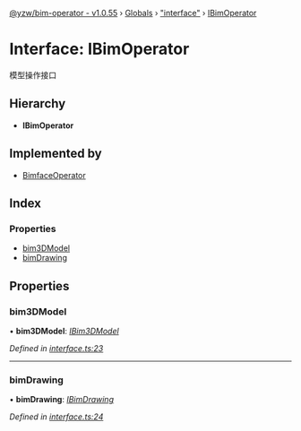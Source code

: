 [@yzw/bim-operator - v1.0.55](../README.md) › [Globals](../globals.md) › ["interface"](../modules/_interface_.md) › [IBimOperator](_interface_.ibimoperator.md)

# Interface: IBimOperator

模型操作接口

## Hierarchy

* **IBimOperator**

## Implemented by

* [BimfaceOperator](../classes/_providers_bimface_operator_.bimfaceoperator.md)

## Index

### Properties

* [bim3DModel](_interface_.ibimoperator.md#bim3dmodel)
* [bimDrawing](_interface_.ibimoperator.md#bimdrawing)

## Properties

###  bim3DModel

• **bim3DModel**: *[IBim3DModel](_interface_.ibim3dmodel.md)*

*Defined in [interface.ts:23](https://github.com/youkaisteve/bim-operator/blob/20b4753/src/interface.ts#L23)*

___

###  bimDrawing

• **bimDrawing**: *[IBimDrawing](_interface_.ibimdrawing.md)*

*Defined in [interface.ts:24](https://github.com/youkaisteve/bim-operator/blob/20b4753/src/interface.ts#L24)*

